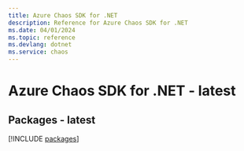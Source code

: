 ```yaml
---
title: Azure Chaos SDK for .NET
description: Reference for Azure Chaos SDK for .NET
ms.date: 04/01/2024
ms.topic: reference
ms.devlang: dotnet
ms.service: chaos
---
```

# Azure Chaos SDK for .NET - latest
## Packages - latest
[!INCLUDE [packages](chaos-index.md)]